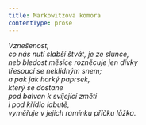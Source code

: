 ```yaml
---
title: Markowitzova komora
contentType: prose
---
```


<section>

_Vznešenost,  
co nás nutí slabší štvát, je ze slunce,  
neb bledost měsíce rozněcuje _jen_ dívky  
třesoucí se neklidným snem;  
a pak jak horký paprsek,  
který se dostane  
pod balvan k svíjející změti  
i pod křídlo labutě,  
vyměřuje v jejich ramínku příčku lůžka._

</section>
